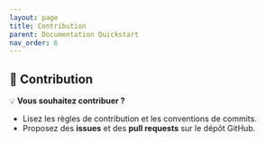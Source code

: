 ```yaml
---
layout: page
title: Contribution
parent: Documentation Quickstart
nav_order: 6
---
```


## 🤝 Contribution

💡 **Vous souhaitez contribuer ?**  
- Lisez les règles de contribution et les conventions de commits.
- Proposez des **issues** et des **pull requests** sur le dépôt GitHub.
